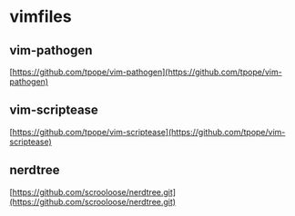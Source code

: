 vimfiles
======

## vim-pathogen 

[https://github.com/tpope/vim-pathogen](https://github.com/tpope/vim-pathogen)

## vim-scriptease

[https://github.com/tpope/vim-scriptease](https://github.com/tpope/vim-scriptease)

## nerdtree

[https://github.com/scrooloose/nerdtree.git](https://github.com/scrooloose/nerdtree.git)

